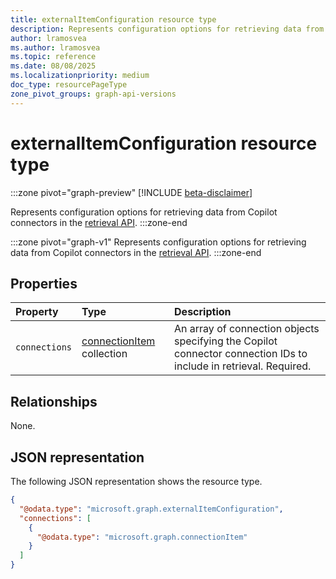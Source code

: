 ```yaml
---
title: externalItemConfiguration resource type
description: Represents configuration options for retrieving data from Copilot connectors in the retrieval API.
author: lramosvea
ms.author: lramosvea
ms.topic: reference
ms.date: 08/08/2025
ms.localizationpriority: medium
doc_type: resourcePageType
zone_pivot_groups: graph-api-versions
---
```


# externalItemConfiguration resource type

:::zone pivot="graph-preview"
[!INCLUDE [beta-disclaimer](../../../includes/beta-disclaimer.md)]

Represents configuration options for retrieving data from Copilot connectors in the [retrieval API](../copilotroot-retrieval.md).
:::zone-end

:::zone pivot="graph-v1"
Represents configuration options for retrieving data from Copilot connectors in the [retrieval API](../copilotroot-retrieval.md).
:::zone-end

## Properties

| Property      | Type                                           | Description                                                                                                       |
|:--------------|:-----------------------------------------------|:------------------------------------------------------------------------------------------------------------------|
| `connections` | [connectionItem](connectionitem.md) collection | An array of connection objects specifying the Copilot connector connection IDs to include in retrieval. Required. |

## Relationships

None.

## JSON representation

The following JSON representation shows the resource type.

```json
{
  "@odata.type": "microsoft.graph.externalItemConfiguration",
  "connections": [
    {
      "@odata.type": "microsoft.graph.connectionItem"
    }
  ]
}
```

